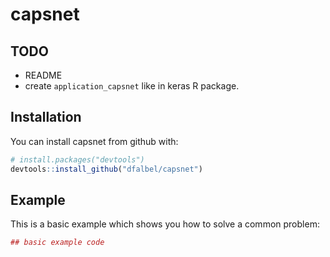# capsnet

## TODO

- README
- create `application_capsnet` like in keras R package.

## Installation

You can install capsnet from github with:


``` r
# install.packages("devtools")
devtools::install_github("dfalbel/capsnet")
```

## Example

This is a basic example which shows you how to solve a common problem:

``` r
## basic example code
```
